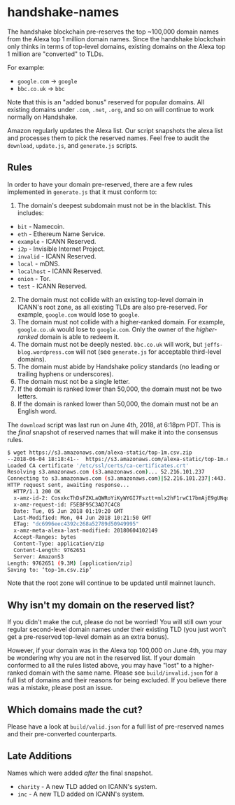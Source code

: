# handshake-names

The handshake blockchain pre-reserves the top ~100,000 domain names from the
Alexa top 1 million domain names. Since the handshake blockchain only thinks in
terms of top-level domains, existing domains on the Alexa top 1 million are
"converted" to TLDs.

For example:

- `google.com` -> `google`
- `bbc.co.uk` -> `bbc`

Note that this is an "added bonus" reserved for popular domains. All existing
domains under `.com`, `.net`, `.org`, and so on will continue to work normally
on Handshake.

Amazon regularly updates the Alexa list. Our script snapshots the alexa list
and processes them to pick the reserved names. Feel free to audit the
`download`, `update.js`, and `generate.js` scripts.

## Rules

In order to have your domain pre-reserved, there are a few rules implemented in
`generate.js` that it must conform to:

1. The domain's deepest subdomain must not be in the blacklist. This includes:
  - `bit` - Namecoin.
  - `eth` - Ethereum Name Service.
  - `example` - ICANN Reserved.
  - `i2p` - Invisible Internet Project.
  - `invalid` - ICANN Reserved.
  - `local` - mDNS.
  - `localhost` - ICANN Reserved.
  - `onion` - Tor.
  - `test` - ICANN Reserved.
2. The domain must not collide with an existing top-level domain in ICANN's
   root zone, as all existing TLDs are also pre-reserved. For example,
   `google.com` would lose to `google`.
3. The domain must not collide with a higher-ranked domain. For example,
   `google.co.uk` would lose to `google.com`. Only the owner of the
   _higher-ranked_ domain is able to redeem it.
4. The domain must not be deeply nested. `bbc.co.uk` will work, but
   `jeffs-blog.wordpress.com` will not (see `generate.js` for acceptable
   third-level domains).
5. The domain must abide by Handshake policy standards (no leading or trailing
   hyphens or underscores).
6. The domain must not be a single letter.
7. If the domain is ranked lower than 50,000, the domain must not be two
   letters.
8. If the domain is ranked lower than 50,000, the domain must not be an
   English word.

The `download` script was last run on June 4th, 2018, at 6:18pm PDT. This is
the _final_ snapshot of reserved names that will make it into the consensus
rules.

``` bash
$ wget https://s3.amazonaws.com/alexa-static/top-1m.csv.zip
--2018-06-04 18:18:41--  https://s3.amazonaws.com/alexa-static/top-1m.csv.zip
Loaded CA certificate '/etc/ssl/certs/ca-certificates.crt'
Resolving s3.amazonaws.com (s3.amazonaws.com)... 52.216.101.237
Connecting to s3.amazonaws.com (s3.amazonaws.com)|52.216.101.237|:443... connected.
HTTP request sent, awaiting response...
  HTTP/1.1 200 OK
  x-amz-id-2: CosxkcThDsFZKLaQWRoYiKyWYGI7Fsztt+mlx2hF1rwC17bmAjE9gUNqorpd7fITyNAhUgUfJNg=
  x-amz-request-id: F5EBF95C3AD7C4C8
  Date: Tue, 05 Jun 2018 01:19:20 GMT
  Last-Modified: Mon, 04 Jun 2018 10:21:50 GMT
  ETag: "dc6996eec4392c268a52789d50949995"
  x-amz-meta-alexa-last-modified: 20180604102149
  Accept-Ranges: bytes
  Content-Type: application/zip
  Content-Length: 9762651
  Server: AmazonS3
Length: 9762651 (9.3M) [application/zip]
Saving to: ‘top-1m.csv.zip’
```

Note that the root zone will continue to be updated until mainnet launch.

## Why isn't my domain on the reserved list?

If you didn't make the cut, please do not be worried! You will still own your
regular second-level domain names under their existing TLD (you just won't
get a pre-reserved top-level domain as an extra bonus).

However, if your domain was in the Alexa top 100,000 on June 4th, you may be
wondering why you are not in the reserved list. If your domain conformed to all
the rules listed above, you may have "lost" to a higher-ranked domain with the
same name. Please see `build/invalid.json` for a full list of domains and their
reasons for being excluded. If you believe there was a mistake, please post an
issue.

## Which domains made the cut?

Please have a look at `build/valid.json` for a full list of pre-reserved names
and their pre-converted counterparts.

## Late Additions

Names which were added _after_ the final snapshot.

- `charity` - A new TLD added on ICANN's system.
- `inc` - A new TLD added on ICANN's system.
